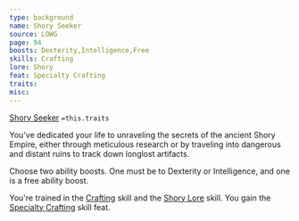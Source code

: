 ```yaml
---
type: background
name: Shory Seeker 
source: LOWG
page: 94
boosts: Dexterity,Intelligence,Free
skills: Crafting
lore: Shory
feat: Specialty Crafting
traits: 
misc: 
---
```


[Shory Seeker](###%20Shory%20Seeker)
`=this.traits`


You've dedicated your life to unraveling the secrets of the ancient Shory Empire, either through meticulous research or by traveling into dangerous and distant ruins to track down longlost artifacts.

Choose two ability boosts. One must be to Dexterity or Intelligence, and one is a free ability boost.

You're trained in the [Crafting](Crafting) skill and the [Shory Lore](Shory%20Lore) skill. You gain the [Specialty Crafting](Specialty%20Crafting) skill feat.

